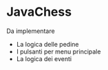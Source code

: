 # JavaChess
Da implementare
* La logica delle pedine
* I pulsanti per menu principale
* La logica dei eventi
